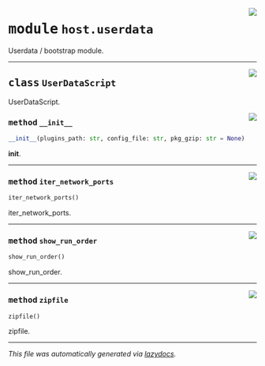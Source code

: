<!-- markdownlint-disable -->

<a href="../src/pyquanda/host/userdata.py#L0"><img align="right" style="float:right;" src="https://img.shields.io/badge/-source-cccccc?style=flat-square"></a>

# <kbd>module</kbd> `host.userdata`
Userdata / bootstrap module. 



---

<a href="../src/pyquanda/host/userdata.py#L19"><img align="right" style="float:right;" src="https://img.shields.io/badge/-source-cccccc?style=flat-square"></a>

## <kbd>class</kbd> `UserDataScript`
UserDataScript. 

<a href="../src/pyquanda/host/userdata.py#L22"><img align="right" style="float:right;" src="https://img.shields.io/badge/-source-cccccc?style=flat-square"></a>

### <kbd>method</kbd> `__init__`

```python
__init__(plugins_path: str, config_file: str, pkg_gzip: str = None)
```

__init__. 




---

<a href="../src/pyquanda/host/userdata.py#L49"><img align="right" style="float:right;" src="https://img.shields.io/badge/-source-cccccc?style=flat-square"></a>

### <kbd>method</kbd> `iter_network_ports`

```python
iter_network_ports()
```

iter_network_ports. 

---

<a href="../src/pyquanda/host/userdata.py#L70"><img align="right" style="float:right;" src="https://img.shields.io/badge/-source-cccccc?style=flat-square"></a>

### <kbd>method</kbd> `show_run_order`

```python
show_run_order()
```

show_run_order. 

---

<a href="../src/pyquanda/host/userdata.py#L90"><img align="right" style="float:right;" src="https://img.shields.io/badge/-source-cccccc?style=flat-square"></a>

### <kbd>method</kbd> `zipfile`

```python
zipfile()
```

zipfile. 




---

_This file was automatically generated via [lazydocs](https://github.com/ml-tooling/lazydocs)._
